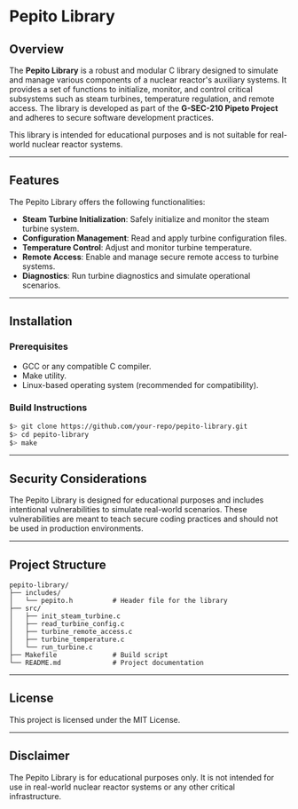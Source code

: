 # Pepito Library

## Overview
The **Pepito Library** is a robust and modular C library designed to simulate and manage various components of a nuclear reactor's auxiliary systems. It provides a set of functions to initialize, monitor, and control critical subsystems such as steam turbines, temperature regulation, and remote access. The library is developed as part of the **G-SEC-210 Pipeto Project** and adheres to secure software development practices.

This library is intended for educational purposes and is not suitable for real-world nuclear reactor systems.

---

## Features
The Pepito Library offers the following functionalities:
- **Steam Turbine Initialization**: Safely initialize and monitor the steam turbine system.
- **Configuration Management**: Read and apply turbine configuration files.
- **Temperature Control**: Adjust and monitor turbine temperature.
- **Remote Access**: Enable and manage secure remote access to turbine systems.
- **Diagnostics**: Run turbine diagnostics and simulate operational scenarios.

---

## Installation

### Prerequisites
- GCC or any compatible C compiler.
- Make utility.
- Linux-based operating system (recommended for compatibility).

### Build Instructions
   ```bash
   $> git clone https://github.com/your-repo/pepito-library.git
   $> cd pepito-library
   $> make
```

---

## Security Considerations
The Pepito Library is designed for educational purposes and includes intentional vulnerabilities to simulate real-world scenarios. These vulnerabilities are meant to teach secure coding practices and should not be used in production environments.

---
## Project Structure
```
pepito-library/
├── includes/
│   └── pepito.h          # Header file for the library
├── src/
│   ├── init_steam_turbine.c
│   ├── read_turbine_config.c
│   ├── turbine_remote_access.c
│   ├── turbine_temperature.c
│   └── run_turbine.c
├── Makefile              # Build script
└── README.md             # Project documentation
```

---

## License
This project is licensed under the MIT License.

---

## Disclaimer
The Pepito Library is for educational purposes only. It is not intended for use in real-world nuclear reactor systems or any other critical infrastructure.